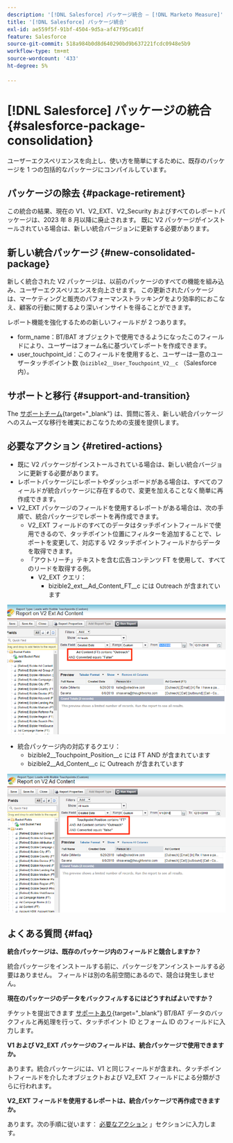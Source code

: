 ```yaml
---
description: '[!DNL Salesforce] パッケージ統合 — [!DNL Marketo Measure]'
title: '[!DNL Salesforce] パッケージ統合'
exl-id: ae559f5f-91bf-4504-9d5a-af47f95ca01f
feature: Salesforce
source-git-commit: 518a984b0d8d640290bd9b637221fcdc0948e5b9
workflow-type: tm+mt
source-wordcount: '433'
ht-degree: 5%

---
```


# [!DNL Salesforce] パッケージの統合 {#salesforce-package-consolidation}

ユーザーエクスペリエンスを向上し、使い方を簡単にするために、既存のパッケージを 1 つの包括的なパッケージにコンパイルしています。

## パッケージの除去 {#package-retirement}

この統合の結果、現在の V1、V2_EXT、V2_Security およびすべてのレポートパッケージは、2023 年 8 月以降に廃止されます。 既に V2 パッケージがインストールされている場合は、新しい統合バージョンに更新する必要があります。

## 新しい統合パッケージ {#new-consolidated-package}

新しく統合された V2 パッケージは、以前のパッケージのすべての機能を組み込み、ユーザーエクスペリエンスを向上させます。 この更新されたパッケージは、マーケティングと販売のパフォーマンストラッキングをより効率的におこなえ、顧客の行動に関するより深いインサイトを得ることができます。

レポート機能を強化するための新しいフィールドが 2 つあります。

* form_name：BT/BAT オブジェクトで使用できるようになったこのフィールドにより、ユーザーはフォーム名に基づいてレポートを作成できます。
* user_touchpoint_id：このフィールドを使用すると、ユーザーは一意のユーザータッチポイント数 (`bizible2__User_Touchpoint_V2__c` （Salesforce 内）。

## サポートと移行 {#support-and-transition}

The [サポートチーム](https://nation.marketo.com/t5/support/ct-p/Support){target="_blank"} は、質問に答え、新しい統合パッケージへのスムーズな移行を確実におこなうための支援を提供します。

## 必要なアクション {#retired-actions}

* 既に V2 パッケージがインストールされている場合は、新しい統合バージョンに更新する必要があります。
* レポートパッケージにレポートやダッシュボードがある場合は、すべてのフィールドが統合パッケージに存在するので、変更を加えることなく簡単に再作成できます。
* V2_EXT パッケージのフィールドを使用するレポートがある場合は、次の手順で、統合パッケージでレポートを再作成できます。
   * V2_EXT フィールドのすべてのデータはタッチポイントフィールドで使用できるので、タッチポイント位置にフィルターを追加することで、レポートを変更して、対応する V2 タッチポイントフィールドからデータを取得できます。
   * 「アウトリーチ」テキストを含む広告コンテンツ FT を使用して、すべてのリードを取得する例。
      * V2_EXT クエリ：
         * bizible2_ext__Ad_Content_FT__c には Outreach が含まれています

![](assets/package-consolidation-1.png)

* 統合パッケージ内の対応するクエリ：
   * bizible2__Touchpoint_Position__c には FT AND が含まれています
   * bizible2__Ad_Content__c に Outreach が含まれています

![](assets/salesforce-package-consolidation-2.png)

## よくある質問 {#faq}

**統合パッケージは、既存のパッケージ内のフィールドと競合しますか？**

統合パッケージをインストールする前に、パッケージをアンインストールする必要はありません。 フィールドは別の名前空間にあるので、競合は発生しません。

**現在のパッケージのデータをバックフィルするにはどうすればよいですか？**

チケットを提出できます [サポートあり](https://nation.marketo.com/t5/support/ct-p/Support){target="_blank"} BT/BAT データのバックフィルと再処理を行って、タッチポイント ID とフォーム ID のフィールドに入力します。

**V1 および V2_EXT パッケージのフィールドは、統合パッケージで使用できますか。**

あります。統合パッケージには、V1 と同じフィールドが含まれ、タッチポイントフィールドを介したオブジェクトおよび V2_EXT フィールドによる分類がさらに行われます。

**V2_EXT フィールドを使用するレポートは、統合パッケージで再作成できますか。**

あります。次の手順に従います： [必要なアクション](#retired-actions) 」セクションに入力します。
